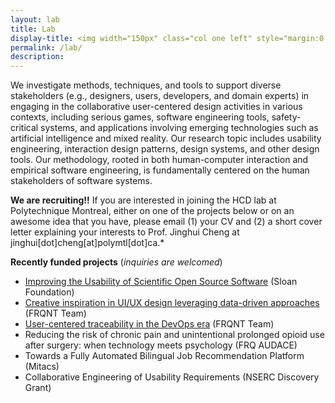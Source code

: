 ```yaml
---
layout: lab
title: Lab
display-title: <img width="150px" class="col one left" style="margin:0 30px 0 0;" src="../assets/img/logo_notext.png"/>Human-Centered Design (HCD) Lab
permalink: /lab/
description:
---
```


We investigate methods, techniques, and tools to support diverse stakeholders (e.g., designers, users, developers, and domain experts) in engaging in the collaborative user-centered design activities in various contexts, including serious games, software engineering tools, safety-critical systems, and applications involving emerging technologies such as artificial intelligence and mixed reality. Our research topic includes usability engineering, interaction design patterns, design systems, and other design tools. Our methodology, rooted in both human-computer interaction and empirical software engineering, is fundamentally centered on the human stakeholders of software systems.

<!-- **Research Keywords**: Human-computer interaction; software engineering; usability engineering; interaction design; design artifact analysis; research methods for design study -->

**We are recruiting!!** If you are interested in joining the HCD lab at Polytechnique Montreal, either on one of the projects below or on an awesome idea that you have, please email (1) your CV and (2) a short cover letter explaining your interests to Prof. Jinghui Cheng at jinghui[dot]cheng[at]polymtl[dot]ca.*

**Recently funded projects** (*inquiries are welcomed*)
* [Improving the Usability of Scientific Open Source Software](https://www.polymtl.ca/expertises/en/improving-usability-scientific-open-source-software) (Sloan Foundation)
* [Creative inspiration in UI/UX design leveraging data-driven approaches](https://www.polymtl.ca/expertises/en/creative-inspiration-uiux-design-leveraging-data-driven-approaches) (FRQNT Team)
* [User-centered traceability in the DevOps era](https://www.polymtl.ca/expertises/en/user-centered-traceability-devops-era) (FRQNT Team)
* Reducing the risk of chronic pain and unintentional prolonged opioid use after surgery: when technology meets psychology (FRQ AUDACE)
* Towards a Fully Automated Bilingual Job Recommendation Platform (Mitacs)
* Collaborative Engineering of Usability Requirements (NSERC Discovery Grant)
